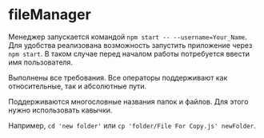 # fileManager

Менеджер запускается командой `npm start -- --username=Your_Name`. Для удобства реализована возможность запустить приложение через `npm start`. В таком случае перед началом работы потребуется ввести имя пользователя.

Выполнены все требования.
Все операторы поддерживают как относительные, так и абсолютные пути.

Поддерживаются многословные названия папок и файлов. Для этого нужно использовать кавычки.

Например, `cd 'new folder'` или `cp 'folder/File For Copy.js' newFolder`.
